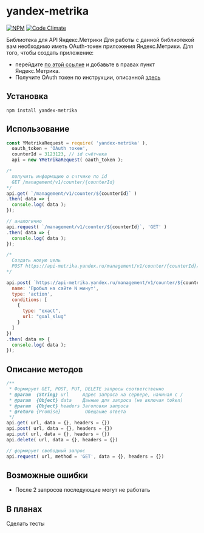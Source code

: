 # yandex-metrika
[![NPM](https://img.shields.io/npm/v/yandex-metrika.svg)](https://www.npmjs.com/package/yandex-metrika)
[![Code Climate](https://codeclimate.com/github/UsefulWeb/yandex-metrika/badges/gpa.svg)](https://codeclimate.com/github/UsefulWeb/yandex-metrika)

Библиотека для API Яндекс.Метрики 
Для работы с данной библиотекой вам необходимо иметь OAuth-токен приложения Яндекс.Метрики. 
Для того, чтобы создать приложение:
- перейдите [по этой ссылке](https://oauth.yandex.ru/client/new) и добавьте в правах пункт Яндекс.Метрика.
- Получите OAuth токен по инструкции, описанной [здесь](https://tech.yandex.ru/oauth/doc/dg/concepts/ya-oauth-intro-docpage/)

## Установка
```
npm install yandex-metrika
```
## Использование

```javascript
const YMetrikaRequest = require( 'yandex-metrika' ),
  oauth_token = 'OAuth токен',
  counterId = 3123123, // id счётчика
  api = new YMetrikaRequest( oauth_token );

/* 
  получить информацию о счтчике по id
  GET /management/v1/counter/{counterId}
*/
api.get( `/management/v1/counter/${counterId}` )
.then( data => {
  console.log( data );
});

// аналогично
api.request( `/management/v1/counter/${counterId}`, 'GET' )
.then( data => {
  console.log( data );
});

/* 
  Создать новую цель
  POST https://api-metrika.yandex.ru/management/v1/counter/{counterId}/goals
*/

api.post( `https://api-metrika.yandex.ru/management/v1/counter/${counterId}/goals`, {
  name: 'Пробыл на сайте N минут',
  type: 'action',
  conditions: [
    {
      type: "exact",
      url: "goal_slug"
    }
  ]
})
.then( data => {
  console.log( data );
});

```

## Описание методов

```javascript
/**
 * Формирует GET, POST, PUT, DELETE запросы соответственно
 * @param  {String} url     Адрес запроса на сервере, начиная с /
 * @param  {Object} data    Данные для запроса (не включая token)
 * @param  {Object} headers Заголовки запроса
 * @return {Promise}         Обещание ответа
 */
api.get( url, data = {}, headers = {})
api.post( url, data = {}, headers = {})
api.put( url, data = {}, headers = {})
api.delete( url, data = {}, headers = {})

// формирует свободный запрос
api.request( url, method = 'GET', data = {}, headers = {})
```

## Возможные ошибки

- После 2 запросов последующие могут не работать

## В планах

Сделать тесты
